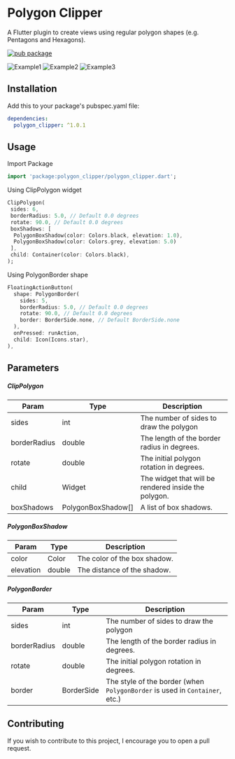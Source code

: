 
# Polygon Clipper  
  
A Flutter plugin to create views using regular polygon shapes (e.g. Pentagons and Hexagons).  

[![pub package](https://img.shields.io/pub/v/polygon_clipper.svg)](https://pub.dartlang.org/packages/polygon_clipper)
  
![Example1](https://raw.githubusercontent.com/leonardocaldas/flutter-polygon-clipper/assets/imgs/screenshot1.png)
![Example2](https://raw.githubusercontent.com/leonardocaldas/flutter-polygon-clipper/assets/imgs/screenshot2.png)
![Example3](https://raw.githubusercontent.com/leonardocaldas/flutter-polygon-clipper/assets/imgs/screenshot3.png)
  
## Installation  
Add this to your package's pubspec.yaml file:

```yaml
dependencies:
  polygon_clipper: ^1.0.1
```
  
## Usage  
  
Import Package
``` dart
import 'package:polygon_clipper/polygon_clipper.dart';  
```
  
Using ClipPolygon widget
``` dart
ClipPolygon(  
 sides: 6, 
 borderRadius: 5.0, // Default 0.0 degrees
 rotate: 90.0, // Default 0.0 degrees
 boxShadows: [  
  PolygonBoxShadow(color: Colors.black, elevation: 1.0),
  PolygonBoxShadow(color: Colors.grey, elevation: 5.0)
 ],
 child: Container(color: Colors.black),
);
```  

Using PolygonBorder shape
``` dart
FloatingActionButton(
  shape: PolygonBorder(
    sides: 5,
    borderRadius: 5.0, // Default 0.0 degrees
    rotate: 90.0, // Default 0.0 degrees
    border: BorderSide.none, // Default BorderSide.none
  ),
  onPressed: runAction,
  child: Icon(Icons.star),
),
```
  
## Parameters  

##### ClipPolygon
| Param | Type | Description |
 |---|---|---|  
| sides | int | The number of sides to draw the polygon
| borderRadius | double | The length of the border radius in degrees.
| rotate | double | The initial polygon rotation in degrees.
| child | Widget | The widget that will be rendered inside the polygon.
| boxShadows | PolygonBoxShadow[] |A list of box shadows.

##### PolygonBoxShadow

| Param | Type | Description |
 |---|---|---|  
| color | Color | The color of the box shadow.
| elevation | double | The distance of the shadow.

##### PolygonBorder
| Param | Type | Description |
 |---|---|---|  
| sides | int | The number of sides to draw the polygon
| borderRadius | double | The length of the border radius in degrees.
| rotate | double | The initial polygon rotation in degrees.
| border | BorderSide | The style of the border (when `PolygonBorder` is used in `Container`, etc.)

## Contributing

If you wish to contribute to this project, I encourage you to open a pull request.